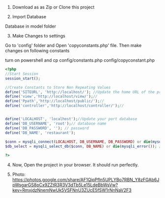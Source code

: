 1. Download as as Zip or Clone this project

2. Import Database

Database in model folder

3. Make Changes to settings

Go to 'config' folder and Open 'copyconstants.php' file. Then make changes on following constants

turn on powershell and cp config/constants.php config/copyconstant.php
```php
<?php 
//Start Session
session_start();

//Create Constants to Store Non Repeating Values
define('SITEURL', 'http://localhost/'); //Update the home URL of the project if you have changed port number or 
define('view','http://localhost/view/');//
define('Ppath','http://localhost/public/');//
define('controller','http://localhost/controller/');//


define('LOCALHOST', 'localhost');//Update your port database
define('DB_USERNAME', 'root');// database name
define('DB_PASSWORD', ''); // password
define('DB_NAME', 'restaurant');
    
$conn = mysqli_connect(LOCALHOST, DB_USERNAME, DB_PASSWORD) or die(mysqli_error()); //Database Connection
$db_select = mysqli_select_db($conn, DB_NAME) or die(mysqli_error()); //SElecting Database 

?>
```

4. Now, Open the project in your browser. It should run perfectly.

5. Photo: 
https://photos.google.com/share/AF1QipPfln5UPLYBo7RBN_Y8zFGAb6JpWsgarGS8pCx9ZZtR3R3V3dTb5Le15LdeBbWsVw?key=RmxjdzNnemNwUk5VSFNnU3ZUcE5fSW1rNnNaV2F3